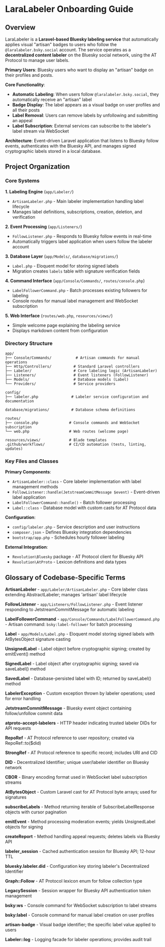 # LaraLabeler Onboarding Guide

## Overview

LaraLabeler is a **Laravel-based Bluesky labeling service** that automatically applies visual "artisan" badges to users who follow the `@laralabeler.bsky.social` account. The service operates as a **decentralized content labeler** on the Bluesky social network, using the AT Protocol to manage user labels.

**Primary Users**: Bluesky users who want to display an "artisan" badge on their profiles and posts.

**Core Functionality**:
- **Automatic Labeling**: When users follow `@laralabeler.bsky.social`, they automatically receive an "artisan" label
- **Badge Display**: The label appears as a visual badge on user profiles and all their posts
- **Label Removal**: Users can remove labels by unfollowing and submitting an appeal
- **Label Subscription**: External services can subscribe to the labeler's label stream via WebSocket

**Architecture**: Event-driven Laravel application that listens to Bluesky follow events, authenticates with the Bluesky API, and manages signed cryptographic labels stored in a local database.

## Project Organization

### Core Systems

**1. Labeling Engine** (`app/Labeler/`)
- `ArtisanLabeler.php` - Main labeler implementation handling label lifecycle
- Manages label definitions, subscriptions, creation, deletion, and verification

**2. Event Processing** (`app/Listeners/`)
- `FollowListener.php` - Responds to Bluesky follow events in real-time
- Automatically triggers label application when users follow the labeler account

**3. Database Layer** (`app/Models/`, `database/migrations/`)
- `Label.php` - Eloquent model for storing signed labels
- Migration creates `labels` table with signature verification fields

**4. Command Interface** (`app/Console/Commands/`, `routes/console.php`)
- `LabelFollowerCommand.php` - Batch processes existing followers for labeling
- Console routes for manual label management and WebSocket subscription

**5. Web Interface** (`routes/web.php`, `resources/views/`)
- Simple welcome page explaining the labeling service
- Displays markdown content from configuration

### Directory Structure

```
app/
├── Console/Commands/           # Artisan commands for manual operations
├── Http/Controllers/          # Standard Laravel controllers
├── Labeler/                   # Core labeling logic (ArtisanLabeler)
├── Listeners/                 # Event listeners (FollowListener)
├── Models/                    # Database models (Label)
└── Providers/                 # Service providers

config/
├── labeler.php               # Labeler service configuration and documentation

database/migrations/          # Database schema definitions

routes/
├── console.php              # Console commands and WebSocket subscription
└── web.php                  # Web routes (welcome page)

resources/views/             # Blade templates
.github/workflows/           # CI/CD automation (tests, linting, updates)
```

### Key Files and Classes

**Primary Components**:
- `ArtisanLabeler::class` - Core labeler implementation with label management methods
- `FollowListener::handle(JetstreamCommitMessage $event)` - Event-driven label application
- `LabelFollowerCommand::handle()` - Batch follower processing
- `Label::class` - Database model with custom casts for AT Protocol data

**Configuration**:
- `config/labeler.php` - Service description and user instructions
- `composer.json` - Defines Bluesky integration dependencies
- `bootstrap/app.php` - Schedules hourly follower labeling

**External Integration**:
- `Revolution\Bluesky` package - AT Protocol client for Bluesky API
- `Revolution\AtProto` - Lexicon definitions and data types

## Glossary of Codebase-Specific Terms

**ArtisanLabeler** - `app/Labeler/ArtisanLabeler.php` - Core labeler class extending AbstractLabeler; manages 'artisan' label lifecycle

**FollowListener** - `app/Listeners/FollowListener.php` - Event listener responding to JetstreamCommitMessage for automatic labeling

**LabelFollowerCommand** - `app/Console/Commands/LabelFollowerCommand.php` - Artisan command: `bsky:label-follower` for batch processing

**Label** - `app/Models/Label.php` - Eloquent model storing signed labels with AtBytesObject signature casting

**UnsignedLabel** - Label object before cryptographic signing; created by emitEvent() method

**SignedLabel** - Label object after cryptographic signing; saved via saveLabel() method

**SavedLabel** - Database-persisted label with ID; returned by saveLabel() method

**LabelerException** - Custom exception thrown by labeler operations; used for error handling

**JetstreamCommitMessage** - Bluesky event object containing follow/unfollow commit data

**atproto-accept-labelers** - HTTP header indicating trusted labeler DIDs for API requests

**RepoRef** - AT Protocol reference to user repository; created via RepoRef::to($did)

**StrongRef** - AT Protocol reference to specific record; includes URI and CID

**DID** - Decentralized Identifier; unique user/labeler identifier on Bluesky network

**CBOR** - Binary encoding format used in WebSocket label subscription streams

**AtBytesObject** - Custom Laravel cast for AT Protocol byte arrays; used for signatures

**subscribeLabels** - Method returning iterable of SubscribeLabelResponse objects with cursor pagination

**emitEvent** - Method processing moderation events; yields UnsignedLabel objects for signing

**createReport** - Method handling appeal requests; deletes labels via Bluesky API

**labeler_session** - Cached authentication session for Bluesky API; 12-hour TTL

**bluesky.labeler.did** - Configuration key storing labeler's Decentralized Identifier

**Graph::Follow** - AT Protocol lexicon enum for follow collection type

**LegacySession** - Session wrapper for Bluesky API authentication token management

**bsky:ws** - Console command for WebSocket subscription to label streams

**bsky:label** - Console command for manual label creation on user profiles

**artisan-badge** - Visual badge identifier; the specific label value applied to users

**Labeler::log** - Logging facade for labeler operations; provides audit trail
